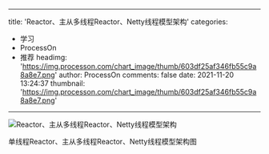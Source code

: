 
---
title: 'Reactor、主从多线程Reactor、Netty线程模型架构'
categories: 
 - 学习
 - ProcessOn
 - 推荐
headimg: 'https://img.processon.com/chart_image/thumb/603df25af346fb55c9a8a8e7.png'
author: ProcessOn
comments: false
date: 2021-11-20 13:24:37
thumbnail: 'https://img.processon.com/chart_image/thumb/603df25af346fb55c9a8a8e7.png'
---

<div>   
<img class="thumb" alt="Reactor、主从多线程Reactor、Netty线程模型架构" src="https://img.processon.com/chart_image/thumb/603df25af346fb55c9a8a8e7.png" referrerpolicy="no-referrer">
<p>单线程Reactor、主从多线程Reactor、Netty线程模型架构图</p>  
</div>
            